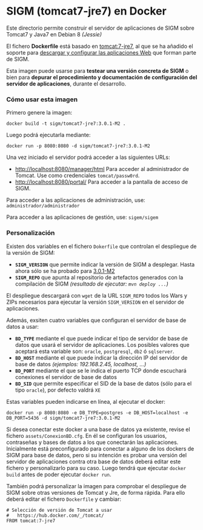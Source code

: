 
SIGM (tomcat7-jre7) en Docker
================================

Este directorio permite construir el servidor de aplicaciones de SIGM
sobre Tomcat7 y Java7 en Debian 8 *(Jessie)*


El fichero **Dockerfile** está basado en [tomcat:7-jre7](https://hub.docker.com/_/tomcat/), al 
que se ha añadido el soporte para 
[descargar y configurar las aplicaciones Web](https://carm-es.github.io/SIGM/3.0.1/Documentaci%C3%B3n-t%C3%A9cnica/instalaci%C3%B3n/Configuraci%C3%B3n-para-Tomcat-7.0.16.html) que forman parte de SIGM.

Esta imagen puede usarse para **testear una versión concreta de SIGM** o bien para **depurar el 
procedimiento y documentación de configuración del servidor de aplicaciones**, durante el desarrollo.


### Cómo usar esta imagen

Primero genere la imagen:
```
docker build -t sigm/tomcat7-jre7:3.0.1-M2 .
```

Luego podrá ejecutarla mediante:
```
docker run -p 8080:8080 -d sigm/tomcat7-jre7:3.0.1-M2
```

Una vez iniciado el servidor podrá acceder a las siguientes URLs:

* [http://localhost:8080/manager/html](http://localhost:8080/manager/html) Para acceder al administrador de Tomcat. Use como credenciales `tomcat/passw0rd`.
* [http://localhost:8080/portal/](http://localhost:8080/portal/) Para acceder a la pantalla de acceso de SIGM.


Para acceder a las aplicaciones de administración, use: `administrador/administrador`

Para acceder a las aplicaciones de gestión, use: `sigem/sigem`


### Personalización

Existen dos variables en el fichero `Dokerfile` que controlan el despliegue de la versión de SIGM:

* **`SIGM_VERSION`** que permite indicar la versión de SIGM a desplegar. Hasta ahora sólo se ha probado para [3.0.1-M2](https://github.com/carm-es/SIGM/tree/3.0.1-M2)
* **`SIGM_REPO`** que apunta al repositorio de artefactos generados con la compilación de SIGM *(resultado de ejecutar: `mvn deploy ...`)*

El despliegue descargará con `wget` de la URL `SIGM_REPO` todos los Wars y ZIPs necesarios para ejecutar la versión `SIGM_VERSION` en el 
servidor de aplicaciones.

Además, exsiten cuatro variables que configuran el servidor de base de datos a usar:

* **`BD_TYPE`** mediante el que puede indicar el tipo de servidor de base de datos que usará el servidor de aplicaciones. Los posibles valores que aceptará esta variable son: `oracle`, `postgresql`, `db2` ó `sqlserver`.
* **`BD_HOST`** mediante el que puede indicar la dirección IP del servidor de base de datos *(ejemplos: 192.168.2.45, localhost, ...)*
* **`BD_PORT`** mediante el que se le indica el puerto TCP donde escuchará conexiones el servidor de base de datos
* **`BD_SID`** que permite especificar el SID de la base de datos (sólo para el tipo `oracle`), por defecto valdrá `XE`

Estas variables pueden indicarse en línea, al ejecutar el docker:

```
docker run -p 8080:8080 -e DB_TYPE=postgres -e DB_HOST=localhost -e DB_PORT=5436 -d sigm/tomcat7-jre7:3.0.1-M2
```

Si desea conectar este docker a una base de datos ya existente, revise el fichero `assets/ConexionBD.cfg`. En él se configuran los usuarios, contraseñas y bases de datos a los que conectarán las aplicaciones. Inicialmente está preconfigurado para conectar a alguno de los dockers de SIGM para base de datos, pero si su intención es probar una versión del servidor de aplicaciones contra otra base de datos deberá editar este fichero y personalizarlo para su caso. Luego tendrá que ejecutar `docker build` antes de poder ejecutar `docker run`.


También podrá personalizar la imagen para comprobar el despliegue de SIGM sobre otras versiones de Tomcat y Jre, de forma rápida. Para ello deberá editar el fichero `Dockerfile` y cambiar:

```
# Selección de versión de Tomcat a usar
#   https://hub.docker.com/_/tomcat/
FROM tomcat:7-jre7
``` 



